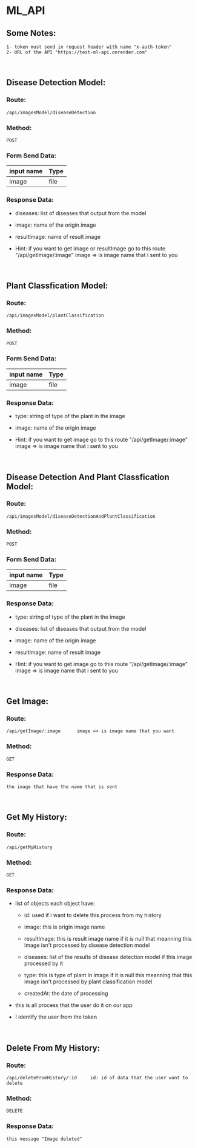# ML_API

## **Some Notes:**
```
1- token must send in request header with name "x-auth-token" 
2- URL of the API "https://test-ml-api.onrender.com"
```

</br>

## **Disease Detection Model:**
### Route:
```
/api/imagesModel/diseaseDetection
```
### Method:
```
POST
```
### Form Send Data:
| input name | Type |
|--------|------|
| image | file |

### Response Data:
- diseases: list of diseases that output from the model

- image: name of the origin image

- resultImage: name of result image

- Hint: if you want to get image or resultImage go to this route "/api/getImage/:image"  image => is image name that i sent to you

</br>

## **Plant Classfication Model:**
### Route:
```
/api/imagesModel/plantClassification
```
### Method:
```
POST
```
### Form Send Data:
| input name | Type |
|--------|------|
| image | file |

### Response Data:
- type: string of type of the plant in the image

- image: name of the origin image

- Hint: if you want to get image go to this route "/api/getImage/:image"  image => is image name that i sent to you

</br>

## **Disease Detection And Plant Classfication Model:**
### Route:
```
/api/imagesModel/diseaseDetectionAndPlantClassification
```
### Method:
```
POST
```
### Form Send Data:
| input name | Type |
|--------|------|
| image | file |

### Response Data:
- type: string of type of the plant in the image

- diseases: list of diseases that output from the model

- image: name of the origin image

- resultImage: name of result image

- Hint: if you want to get image go to this route "/api/getImage/:image"  image => is image name that i sent to you


</br>

## **Get Image:**
### Route:
```
/api/getImage/:image      image => is image name that you want
```
### Method:
```
GET
```
### Response Data:
```
the image that have the name that is sent
```

</br>

## **Get My History:**
### Route:
```
/api/getMyHistory
```
### Method:
```
GET
```
### Response Data:

- list of objects each object have:
    - id: used if i want to delete this process from my history

    - image: this is origin image name

    - resultImage: this is result image name if it is null that meanning this image isn't processed by disease detection model

    - diseases: list of the results of disease detection model if this image processed by it

    - type: this is type of plant in image if it is null this meanning that this image isn't processed by plant classification model

    - createdAt: the date of processing

- this is all process that the user do it on our app 

- I identify the user from the token

</br>

## **Delete From My History:**
### Route:
```
/api/deleteFromHistory/:id     id: id of data that the user want to delete
```
### Method:
```
DELETE
```
### Response Data:
```
this message "Image deleted"
```

</br>